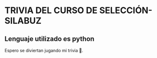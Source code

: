 # TRIVIA DEL CURSO DE SELECCIÓN-SILABUZ
## Lenguaje utilizado es python
Espero se diviertan jugando mi trivia 🚀.